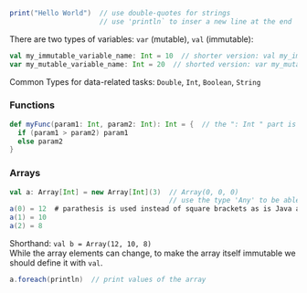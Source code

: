```scala
print("Hello World")  // use double-quotes for strings
                      // use 'println` to inser a new line at the end
```
There are two types of variables: `var` (mutable), `val` (immutable):
```scala
val my_immutable_variable_name: Int = 10  // shorter version: val my_immutable_variable_name = 10
var my_mutable_variable_name: Int = 20  // shorted version: var my_mutable_variable_name = 20
```

Common Types for data-related tasks: `Double`, `Int`, `Boolean`, `String`

### Functions
```scala
def myFunc(param1: Int, param2: Int): Int = {  // the ": Int " part is not necessary
  if (param1 > param2) param1
  else param2
}
```
### Arrays
```scala
val a: Array[Int] = new Array[Int](3)  // Array(0, 0, 0) 
                                       // use the type 'Any' to be able to use elements of mixed types in the array
a(0) = 12  # parathesis is used instead of square brackets as is Java and Python
a(1) = 10
a(2) = 8
```
Shorthand: `val b = Array(12, 10, 8)`  
While the array elements can change, to make the array itself immutable we should define it with `val`.

```scala
a.foreach(println)  // print values of the array
```

